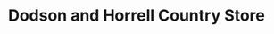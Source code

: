 ---
title: "Dodson and Horrell Country Store"
url: /kettering/dodson-and-horrell-country-store/
shop: greengrocer
---